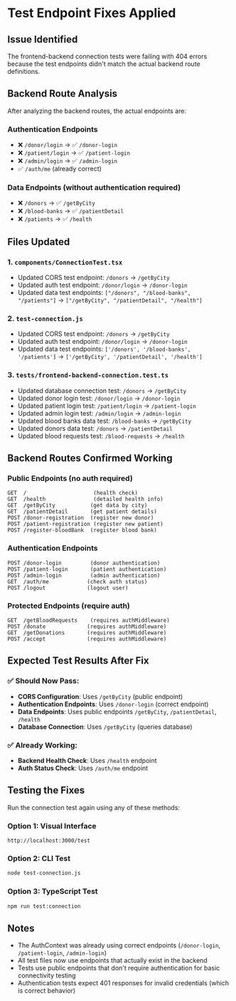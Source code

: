 # Test Endpoint Fixes Applied

## Issue Identified
The frontend-backend connection tests were failing with 404 errors because the test endpoints didn't match the actual backend route definitions.

## Backend Route Analysis
After analyzing the backend routes, the actual endpoints are:

### Authentication Endpoints
- ❌ `/donor/login` → ✅ `/donor-login`
- ❌ `/patient/login` → ✅ `/patient-login`  
- ❌ `/admin/login` → ✅ `/admin-login`
- ✅ `/auth/me` (already correct)

### Data Endpoints (without authentication required)
- ❌ `/donors` → ✅ `/getByCity`
- ❌ `/blood-banks` → ✅ `/patientDetail`
- ❌ `/patients` → ✅ `/health`

## Files Updated

### 1. `components/ConnectionTest.tsx`
- Updated CORS test endpoint: `/donors` → `/getByCity`
- Updated auth test endpoint: `/donor/login` → `/donor-login`
- Updated data test endpoints: `["/donors", "/blood-banks", "/patients"]` → `["/getByCity", "/patientDetail", "/health"]`

### 2. `test-connection.js`
- Updated CORS test endpoint: `/donors` → `/getByCity`
- Updated auth test endpoint: `/donor/login` → `/donor-login`
- Updated data test endpoints: `['/donors', '/blood-banks', '/patients']` → `['/getByCity', '/patientDetail', '/health']`

### 3. `tests/frontend-backend-connection.test.ts`
- Updated database connection test: `/donors` → `/getByCity`
- Updated donor login test: `/donor/login` → `/donor-login`
- Updated patient login test: `/patient/login` → `/patient-login`
- Updated admin login test: `/admin/login` → `/admin-login`
- Updated blood banks data test: `/blood-banks` → `/getByCity`
- Updated donors data test: `/donors` → `/patientDetail`
- Updated blood requests test: `/blood-requests` → `/health`

## Backend Routes Confirmed Working

### Public Endpoints (no auth required)
```
GET  /                     (health check)
GET  /health               (detailed health info)
GET  /getByCity           (get data by city)
GET  /patientDetail       (get patient details)
POST /donor-registration  (register new donor)
POST /patient-registration (register new patient)
POST /register-bloodBank  (register blood bank)
```

### Authentication Endpoints
```
POST /donor-login         (donor authentication)
POST /patient-login       (patient authentication)  
POST /admin-login         (admin authentication)
GET  /auth/me            (check auth status)
POST /logout             (logout user)
```

### Protected Endpoints (require auth)
```
GET  /getBloodRequests    (requires authMiddleware)
POST /donate             (requires authMiddleware)
GET  /getDonations       (requires authMiddleware)
POST /accept             (requires authMiddleware)
```

## Expected Test Results After Fix

### ✅ Should Now Pass:
- **CORS Configuration**: Uses `/getByCity` (public endpoint)
- **Authentication Endpoints**: Uses `/donor-login` (correct endpoint)
- **Data Endpoints**: Uses public endpoints `/getByCity`, `/patientDetail`, `/health`
- **Database Connection**: Uses `/getByCity` (queries database)

### ✅ Already Working:
- **Backend Health Check**: Uses `/health` endpoint
- **Auth Status Check**: Uses `/auth/me` endpoint

## Testing the Fixes

Run the connection test again using any of these methods:

### Option 1: Visual Interface
```
http://localhost:3000/test
```

### Option 2: CLI Test
```bash
node test-connection.js
```

### Option 3: TypeScript Test
```bash
npm run test:connection
```

## Notes
- The AuthContext was already using correct endpoints (`/donor-login`, `/patient-login`, `/admin-login`)
- All test files now use endpoints that actually exist in the backend
- Tests use public endpoints that don't require authentication for basic connectivity testing
- Authentication tests expect 401 responses for invalid credentials (which is correct behavior)
